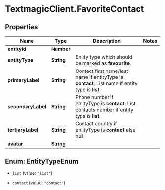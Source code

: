# TextmagicClient.FavoriteContact

## Properties
Name | Type | Description | Notes
------------ | ------------- | ------------- | -------------
**entityId** | **Number** |  | 
**entityType** | **String** | Entity type which should be marked as **favourite**. | 
**primaryLabel** | **String** | Contact first name/last name if entityType is **contact**, List name if entity type is **list** | 
**secondaryLabel** | **String** | Phone number if entityType is **contact**, List contacts number if entity type is **list** | 
**tertiaryLabel** | **String** | Contact country if entityType is **contact** else null | 
**avatar** | **String** |  | 


<a name="EntityTypeEnum"></a>
## Enum: EntityTypeEnum


* `list` (value: `"list"`)

* `contact` (value: `"contact"`)




